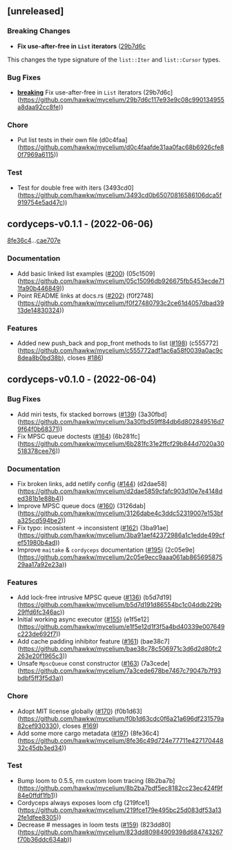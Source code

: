 ## [unreleased]

### <a id = "-breaking"></a>Breaking Changes
- **Fix use-after-free in `List` iterators** ([29b7d6c](29b7d6c117e93e9c08c990134955a8daa92cc8fe)

This changes the type signature of the `list::Iter` and `list::Cursor`
types.


### Bug Fixes

- [**breaking**](#-breaking) Fix use-after-free in `List` iterators (29b7d6c](https://github.com/hawkw/mycelium/29b7d6c117e93e9c08c990134955a8daa92cc8fe))

### Chore

- Put list tests in their own file (d0c4faa](https://github.com/hawkw/mycelium/d0c4faafde31aa0fac68b6926cfe80f7969a6115))

### Test

- Test for double free with iters (3493cd0](https://github.com/hawkw/mycelium/3493cd0b65070816586106dca5f919754e5ad47c))

## cordyceps-v0.1.1 - (2022-06-06)

[8fe36c4](8fe36c49d724e77711e42717044832c45db3ed34)...[cae707e](https://github.com/hawkw/mycelium/cae707ea55a5a755e4eafbbce2cee1fd8751e212)


### Documentation

- Add basic linked list examples ([#200](https://github.com/hawkw/mycelium/issues/200)) (05c1509](https://github.com/hawkw/mycelium/05c15096db926675fb5453ecde711fa90b446849))
- Point README links at docs.rs ([#202](https://github.com/hawkw/mycelium/issues/202)) (f0f2748](https://github.com/hawkw/mycelium/f0f27480793c2ce61d4057dbad3913de14830324))

### Features

- Added new push_back and pop_front methods to list ([#198](https://github.com/hawkw/mycelium/issues/198)) (c555772](https://github.com/hawkw/mycelium/c555772adf1ac6a58f0039a0ac9c8dea8b0bd38b), closes [#186](https://github.com/hawkw/mycelium/issues/186))

## cordyceps-v0.1.0 - (2022-06-04)


### Bug Fixes

- Add miri tests, fix stacked borrows ([#139](https://github.com/hawkw/mycelium/issues/139)) (3a30fbd](https://github.com/hawkw/mycelium/3a30fbd59ff84db6d802849516d79f64f0b68371))
- Fix MPSC queue doctests ([#164](https://github.com/hawkw/mycelium/issues/164)) (6b281fc](https://github.com/hawkw/mycelium/6b281fc31e2ffcf29b844d7020a30518378cee76))

### Documentation

- Fix broken links, add netlify config ([#144](https://github.com/hawkw/mycelium/issues/144)) (d2dae58](https://github.com/hawkw/mycelium/d2dae5859cfafc903d10e7e4148ded381b1e88b4))
- Improve MPSC queue docs ([#160](https://github.com/hawkw/mycelium/issues/160)) (3126dab](https://github.com/hawkw/mycelium/3126dabe4c3ddc52319007e153bfa325cd594be2))
- Fix typo: incosistent -> inconsistent ([#162](https://github.com/hawkw/mycelium/issues/162)) (3ba91ae](https://github.com/hawkw/mycelium/3ba91aef42372986a1c1edde499cfef51980b4ad))
- Improve `maitake` & `cordyceps` documentation ([#195](https://github.com/hawkw/mycelium/issues/195)) (2c05e9e](https://github.com/hawkw/mycelium/2c05e9ecc9aaa061ab86569587529aa17a92e23a))

### Features

- Add lock-free intrusive MPSC queue ([#136](https://github.com/hawkw/mycelium/issues/136)) (b5d7d19](https://github.com/hawkw/mycelium/b5d7d191d86554bc1c04ddb229b29ffd6fc346ac))
- Initial working async executor ([#155](https://github.com/hawkw/mycelium/issues/155)) (e1f5e12](https://github.com/hawkw/mycelium/e1f5e12d1f3f5a4bd40339e007649c223de692f7))
- Add cache padding inhibitor feature ([#161](https://github.com/hawkw/mycelium/issues/161)) (bae38c7](https://github.com/hawkw/mycelium/bae38c78c506971c3d6d2d80fc2263e20f1965c3))
- Unsafe `MpscQueue` const constructor ([#163](https://github.com/hawkw/mycelium/issues/163)) (7a3cede](https://github.com/hawkw/mycelium/7a3cede678be7467c79047b7f93bdbf5ff3f5d3a))

### Chore

- Adopt MIT license globally ([#170](https://github.com/hawkw/mycelium/issues/170)) (f0b1d63](https://github.com/hawkw/mycelium/f0b1d63cdc0f6a21a696df231579a82cef930330), closes [#169](https://github.com/hawkw/mycelium/issues/169))
- Add some more cargo metadata ([#197](https://github.com/hawkw/mycelium/issues/197)) (8fe36c4](https://github.com/hawkw/mycelium/8fe36c49d724e77711e42717044832c45db3ed34))

### Test

- Bump loom to 0.5.5, rm custom loom tracing (8b2ba7b](https://github.com/hawkw/mycelium/8b2ba7bdf5ec8182cc23ec424f9f84e0ffdf1fb1))
- Cordyceps always exposes loom cfg (219fce1](https://github.com/hawkw/mycelium/219fce179e495bc25d083df53a132fe1dfee8305))
- Decrease # messages in loom tests ([#159](https://github.com/hawkw/mycelium/issues/159)) (823dd80](https://github.com/hawkw/mycelium/823dd80984909398d684743267f70b36ddc634ab))

<!-- generated by git-cliff -->
